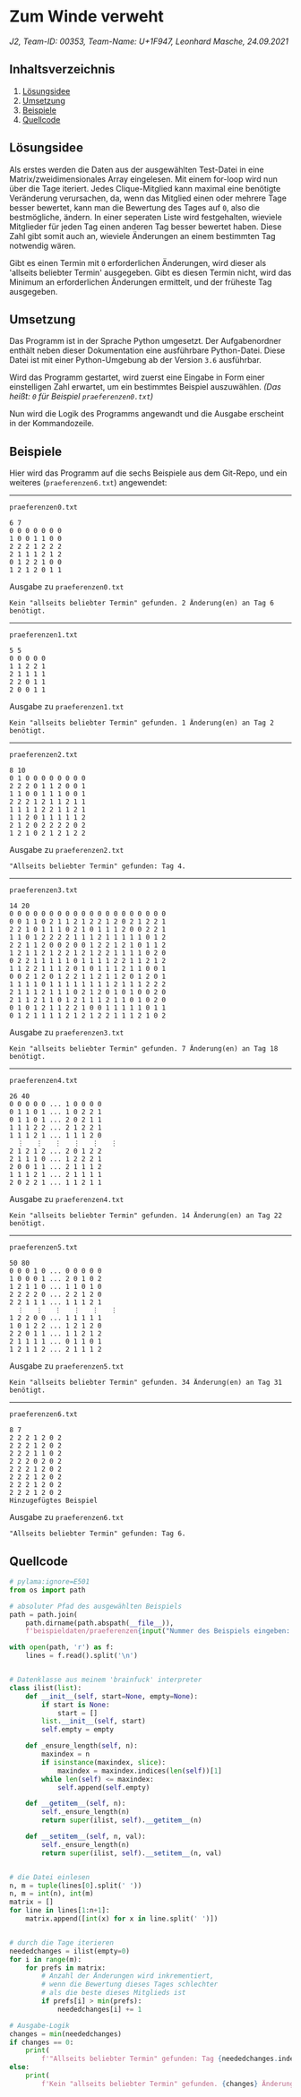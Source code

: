 # Zum Winde verweht

*J2, Team-ID: 00353, Team-Name: U+1F947, Leonhard Masche, 24.09.2021*


## Inhaltsverzeichnis
1. [Lösungsidee](#lösungsidee)
2. [Umsetzung](#umsetzung)
3. [Beispiele](#beispiele)
4. [Quellcode](#quellcode)


## Lösungsidee

Als erstes werden die Daten aus der ausgewählten Test-Datei in eine Matrix/zweidimensionales Array eingelesen. Mit einem for-loop wird nun über die Tage iteriert. Jedes Clique-Mitglied kann maximal eine benötigte Veränderung verursachen, da, wenn das Mitglied einen oder mehrere Tage besser bewertet, kann man die Bewertung des Tages auf `0`, also die bestmögliche, ändern. In einer seperaten Liste wird festgehalten, wieviele Mitglieder für jeden Tag einen anderen Tag besser bewertet haben. Diese Zahl gibt somit auch an, wieviele Änderungen an einem bestimmten Tag notwendig wären.

Gibt es einen Termin mit `0` erforderlichen Änderungen, wird dieser als 'allseits beliebter Termin' ausgegeben. Gibt es diesen Termin nicht, wird das Minimum an erforderlichen Änderungen ermittelt, und der früheste Tag ausgegeben.


## Umsetzung

Das Programm ist in der Sprache Python umgesetzt. Der Aufgabenordner enthält neben dieser Dokumentation eine ausführbare Python-Datei. Diese Datei ist mit einer Python-Umgebung ab der Version `3.6` ausführbar.

Wird das Programm gestartet, wird zuerst eine Eingabe in Form einer einstelligen Zahl erwartet, um ein bestimmtes Beispiel auszuwählen. *(Das heißt: `0` für Beispiel `praeferenzen0.txt`)*

Nun wird die Logik des Programms angewandt und die Ausgabe erscheint in der Kommandozeile.


## Beispiele

Hier wird das Programm auf die sechs Beispiele aus dem Git-Repo, und ein weiteres (`praeferenzen6.txt`) angewendet:

---

`praeferenzen0.txt`

```
6 7
0 0 0 0 0 0 0
1 0 0 1 1 0 0
2 2 2 1 2 2 2
2 1 1 1 2 1 2
0 1 2 2 1 0 0
1 2 1 2 0 1 1
````

Ausgabe zu `praeferenzen0.txt`

```
Kein "allseits beliebter Termin" gefunden. 2 Änderung(en) an Tag 6 benötigt.
```

---

`praeferenzen1.txt`

```
5 5
0 0 0 0 0
1 1 2 2 1
2 1 1 1 1
2 2 0 1 1
2 0 0 1 1
```

Ausgabe zu `praeferenzen1.txt`

```
Kein "allseits beliebter Termin" gefunden. 1 Änderung(en) an Tag 2 benötigt.
```

---

`praeferenzen2.txt`

```
8 10
0 1 0 0 0 0 0 0 0 0
2 2 2 0 1 1 2 0 0 1
1 1 0 0 1 1 1 0 0 1
2 2 2 1 2 1 1 2 1 1
1 1 1 1 2 2 1 1 2 1
1 1 2 0 1 1 1 1 1 2
2 1 2 0 2 2 2 2 0 2
1 2 1 0 2 1 2 1 2 2
```

Ausgabe zu `praeferenzen2.txt`

```
"Allseits beliebter Termin" gefunden: Tag 4.
```

---

`praeferenzen3.txt`

```
14 20
0 0 0 0 0 0 0 0 0 0 0 0 0 0 0 0 0 0 0 0
0 0 1 1 0 2 1 1 2 1 2 2 1 2 0 2 1 2 2 1
2 2 1 0 1 1 1 0 2 1 0 1 1 1 2 0 0 2 2 1
1 1 0 1 2 2 2 2 1 1 1 2 1 1 1 1 1 0 1 2
2 2 1 1 2 0 0 2 0 0 1 2 2 1 2 1 0 1 1 2
1 2 1 1 2 1 2 2 1 2 1 2 2 1 1 1 1 0 2 0
0 2 2 1 1 1 1 1 0 1 1 1 1 2 2 1 1 2 1 2
1 1 2 2 1 1 1 2 0 1 0 1 1 1 2 1 1 0 0 1
0 0 2 1 2 0 1 2 2 1 1 2 1 1 2 0 1 2 0 1
1 1 1 1 0 1 1 1 1 1 1 1 1 2 1 1 1 2 2 2
2 1 1 1 2 1 1 1 0 2 1 2 0 1 0 1 0 0 2 0
2 1 1 2 1 1 0 1 2 1 1 1 2 1 1 0 1 0 2 0
0 1 0 1 2 1 1 2 2 1 0 0 1 1 1 1 1 0 1 1
0 1 2 1 1 1 1 2 1 2 1 2 2 1 1 1 2 1 0 2
```

Ausgabe zu `praeferenzen3.txt`

```
Kein "allseits beliebter Termin" gefunden. 7 Änderung(en) an Tag 18 benötigt.
```

---

`praeferenzen4.txt`

```
26 40
0 0 0 0 0 ... 1 0 0 0 0
0 1 1 0 1 ... 1 0 2 2 1
0 1 1 0 1 ... 2 0 2 1 1
1 1 1 2 2 ... 2 1 2 2 1
1 1 1 2 1 ... 1 1 1 2 0
  ⋮   ⋮   ⋮   ⋮   ⋮   ⋮
2 1 2 1 2 ... 2 0 1 2 2
2 1 1 1 0 ... 1 2 2 2 1
2 0 0 1 1 ... 2 1 1 1 2
1 1 1 2 1 ... 2 1 1 1 1
2 0 2 2 1 ... 1 1 2 1 1
```

Ausgabe zu `praeferenzen4.txt`

```
Kein "allseits beliebter Termin" gefunden. 14 Änderung(en) an Tag 22 benötigt.
```

---

`praeferenzen5.txt`

```
50 80
0 0 0 1 0 ... 0 0 0 0 0
1 0 0 0 1 ... 2 0 1 0 2
1 2 1 1 0 ... 1 1 0 1 0
2 2 2 2 0 ... 2 2 1 2 0
2 2 1 1 1 ... 1 1 1 2 1
  ⋮   ⋮   ⋮   ⋮   ⋮   ⋮
1 2 2 0 0 ... 1 1 1 1 1
1 0 1 2 2 ... 1 2 1 2 0
2 2 0 1 1 ... 1 1 2 1 2
2 1 1 1 1 ... 0 1 1 0 1
1 2 1 1 2 ... 2 1 1 1 2
```

Ausgabe zu `praeferenzen5.txt`

```
Kein "allseits beliebter Termin" gefunden. 34 Änderung(en) an Tag 31 benötigt.
```

---

`praeferenzen6.txt`

```
8 7
2 2 2 1 2 0 2
2 2 2 1 2 0 2
2 2 2 1 1 0 2
2 2 2 0 2 0 2
2 2 2 1 2 0 2
2 2 2 1 2 0 2
2 2 2 1 2 0 2
2 2 2 1 2 0 2
Hinzugefügtes Beispiel
```

Ausgabe zu `praeferenzen6.txt`

```
"Allseits beliebter Termin" gefunden: Tag 6.
```


## Quellcode

```python
# pylama:ignore=E501
from os import path

# absoluter Pfad des ausgewählten Beispiels
path = path.join(
    path.dirname(path.abspath(__file__)),
    f'beispieldaten/praeferenzen{input("Nummer des Beispiels eingeben: ")}.txt')

with open(path, 'r') as f:
    lines = f.read().split('\n')


# Datenklasse aus meinem 'brainfuck' interpreter
class ilist(list):
    def __init__(self, start=None, empty=None):
        if start is None:
            start = []
        list.__init__(self, start)
        self.empty = empty

    def _ensure_length(self, n):
        maxindex = n
        if isinstance(maxindex, slice):
            maxindex = maxindex.indices(len(self))[1]
        while len(self) <= maxindex:
            self.append(self.empty)

    def __getitem__(self, n):
        self._ensure_length(n)
        return super(ilist, self).__getitem__(n)

    def __setitem__(self, n, val):
        self._ensure_length(n)
        return super(ilist, self).__setitem__(n, val)


# die Datei einlesen
n, m = tuple(lines[0].split(' '))
n, m = int(n), int(m)
matrix = []
for line in lines[1:n+1]:
    matrix.append([int(x) for x in line.split(' ')])


# durch die Tage iterieren
neededchanges = ilist(empty=0)
for i in range(m):
    for prefs in matrix:
        # Anzahl der Änderungen wird inkrementiert,
        # wenn die Bewertung dieses Tages schlechter
        # als die beste dieses Mitglieds ist
        if prefs[i] > min(prefs):
            neededchanges[i] += 1

# Ausgabe-Logik
changes = min(neededchanges)
if changes == 0:
    print(
        f'"Allseits beliebter Termin" gefunden: Tag {neededchanges.index(0)+1}.')
else:
    print(
        f'Kein "allseits beliebter Termin" gefunden. {changes} Änderung(en) an Tag {neededchanges.index(changes)+1} benötigt.')
```